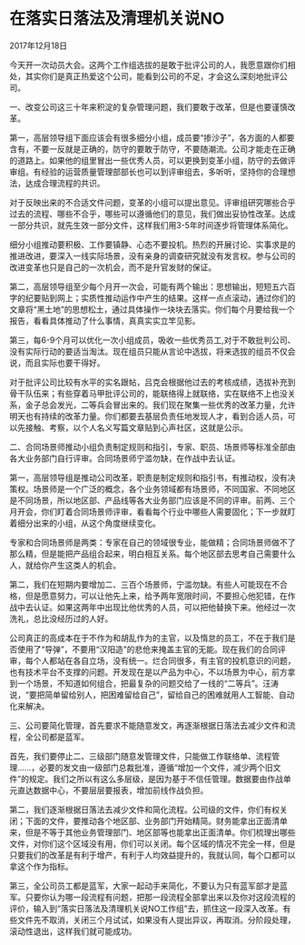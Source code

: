 # 在落实日落法及清理机关说NO

2017年12月18日

今天开一次动员大会。这两个工作组选拔的是敢于批评公司的人，我愿意跟你们相处，其实你们是真正热爱这个公司，能看到公司的不足，才会这么深刻地批评公司。

一、改变公司这三十年来积淀的复杂管理问题，我们要敢于改革，但是也要谨慎改革。

第一，高层领导组下面应该会有很多细分小组，成员要“掺沙子”，各方面的人都要含有，不要一反就是正确的，防守的要敢于防守，不要随潮流。公司才能走在正确的道路上。如果他的组里冒出一些优秀人员，可以更换到变革小组，防守的去做评审组。有经验的运营质量管理部部长也可以到评审组去，多听听，坚持你的合理想法，达成合理流程的共识。

对于反映出来的不合适文件问题，变革的小组可以提出意见。评审组研究哪些合乎过去的流程、哪些不合乎，哪些可以遵循他们的意见，我们做出妥协性改革。达成一部分共识，就先生效一部分文件，这样我们用3-5年时间逐步将管理体系简化。

细分小组推动要积极、工作要镇静、心态不要投机。热烈的开展讨论、实事求是的推进改进，要深入一线实际场景，没有亲身的调查研究就没有发言权。参与公司的改进变革也只是自己的一次机会，而不是升官发财的保证。

第二，高层领导组至少每个月开一次会，可能有两个输出：思想输出，短短五六百字的纪要贴到网上；实质性推动运作中产生的结果。这样一点点滚动，通过你们的文章将“黑土地”的思想松土，通过具体操作一块块去落实。你们每个月要给我一个报告，看看具体推动了什么事情，真真实实立竿见影。

第三，每6-9个月可以优化一次小组成员，吸收一些优秀员工,对于不敢批判公司、没有实际行动的要适当淘汰。现在组员只能从言论中选拔，将来选拔的组员不仅会说，而且实际也要干得好。

对于批评公司比较有水平的实名跟帖，吕克会根据他过去的考核成绩，选拔补充到骨干队伍来；有些穿着马甲批评公司的，能联络得上就联络，实在联络不上也没关系，金子总会发光，二等兵会冒出来的。我们现在聚集一些优秀的改革力量，允许明天也有持续的改革力量。你们都要去基层负责任地发现人才，看到合适人员，可以先接触、考察，以个人名义写篇文章贴到心声社区，这就是公示。

二、合同场景师推动小组负责制定规则和指引，专家、职员、场景师等标准全部由各大业务部门自行评审。合同场景师宁滥勿缺，在作战中去认证。

第一，高层领导组是推动公司改革，职责是制定规则和指引书，有推动权，没有决策权。场景师是一个广泛的概念，各个业务领域都有场景师，不同国家、不同地区是不同场景，所以地区部、产品线等各大业务部门应该是不同的评审。前两、三个月开会，你们盯着合同场景师评审，看看每个行业中哪些人需要固化；下一步就盯着细分出来的小组，从这个角度继续变化。

专家和合同场景师是两类：专家在自己的领域很专业，能做精；合同场景师做不了那么精，但是能把产品组合起来，明白相互关系。每个地区部去思考自己需要什么人，就给你产生这类人的机会。

第二，我们在短期内要增加二、三百个场景师，宁滥勿缺。有些人可能现在不合格，但是愿意努力，可以让他先上来，给予两年宽限时间，不要担心他犯错，在作战中去认证。如果这两年中出现比他优秀的人员，可以把他替换下来。他经过一次洗礼，总比没经历过的人好。

公司真正的高成本在于不作为和胡乱作为的主官，以及惰怠的员工，不在于我们是否使用了“导弹”，不要用“汉阳造”的悲伧来掩盖主官的无能。现在我们的合同评审，每个人都站在各自立场，没有统一。烂合同很多，有主官的投机意识的问题，也有技术平台不支撑的问题。开发现在是以产品为中心，不以场景为中心，前方拿到一个场景，不知道如何组合，把最复杂的问题交给了一线的“二等兵”。汪涛说，“要把简单留给别人，把困难留给自己”，留给自己的困难就用人工智能、自动化来解决。

三、公司要简化管理，首先要求不能随意发文，再逐渐根据日落法去减少文件和流程，全公司都是蓝军。

首先，我们要停止二、三级部门随意发管理文件，只能做工作联络单、流程管理……，必要的发文由一级部门总裁批准，遵循“增加一个文件，减少两个旧文件”的规定。我们之所以有这么多层级，是因为基于不信任管理。数据要由作战单元直达数据中心，不要层层要报表，增加前线作战负担。

第二，我们逐渐根据日落法去减少文件和简化流程。公司级的文件，你们有权关闭；下面的文件，要推动各个地区部、业务部门开始精简。财务能拿出正面清单来，但是不等于其他业务管理部门、地区部等也能拿出正面清单。你们梳理出哪些文件，对你们这个区域没有用，你们可以关闭。每个区域的情况不完全一样，但是只要我们的改革是有利于增产，有利于人均效益提升的，我就认同，每个口都可以拿这个作为指标。

第三，全公司员工都是蓝军，大家一起动手来简化，不要认为只有蓝军部才是蓝军。只要你认为哪一段流程有问题，把那一段流程全部拿出来以及你对这段流程的评价，输入到“落实日落法及清理机关说NO工作组”去，抓住这一段深入改革。有些文件先不取消，关闭三个月试试，如果没有人提出异议，再取消。分阶段处理，滚动性退出，这样我们就可能成功。

